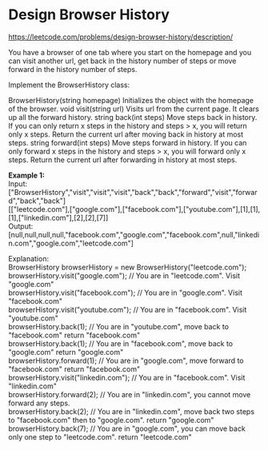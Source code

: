 # Design Browser History
https://leetcode.com/problems/design-browser-history/description/

You have a browser of one tab where you start on the homepage and you can visit another url, get back in the history number of steps or move forward in the history number of steps.

Implement the BrowserHistory class:

BrowserHistory(string homepage) Initializes the object with the homepage of the browser.
void visit(string url) Visits url from the current page. It clears up all the forward history.
string back(int steps) Move steps back in history. If you can only return x steps in the history and steps > x, you will return only x steps. Return the current url after moving back in history at most steps.
string forward(int steps) Move steps forward in history. If you can only forward x steps in the history and steps > x, you will forward only x steps. Return the current url after forwarding in history at most steps.
 
<b>Example 1:</b>\
Input:\
["BrowserHistory","visit","visit","visit","back","back","forward","visit","forward","back","back"]\
[["leetcode.com"],["google.com"],["facebook.com"],["youtube.com"],[1],[1],[1],["linkedin.com"],[2],[2],[7]]\
Output:\
[null,null,null,null,"facebook.com","google.com","facebook.com",null,"linkedin.com","google.com","leetcode.com"]

Explanation:\
BrowserHistory browserHistory = new BrowserHistory("leetcode.com");\
browserHistory.visit("google.com");       // You are in "leetcode.com". Visit "google.com"\
browserHistory.visit("facebook.com");     // You are in "google.com". Visit "facebook.com"\
browserHistory.visit("youtube.com");      // You are in "facebook.com". Visit "youtube.com"\
browserHistory.back(1);                   // You are in "youtube.com", move back to "facebook.com" return "facebook.com"\
browserHistory.back(1);                   // You are in "facebook.com", move back to "google.com" return "google.com"\
browserHistory.forward(1);                // You are in "google.com", move forward to "facebook.com" return "facebook.com"\
browserHistory.visit("linkedin.com");     // You are in "facebook.com". Visit "linkedin.com"\
browserHistory.forward(2);                // You are in "linkedin.com", you cannot move forward any steps.\
browserHistory.back(2);                   // You are in "linkedin.com", move back two steps to "facebook.com" then to "google.com". return "google.com"\
browserHistory.back(7);                   // You are in "google.com", you can move back only one step to "leetcode.com". return "leetcode.com"